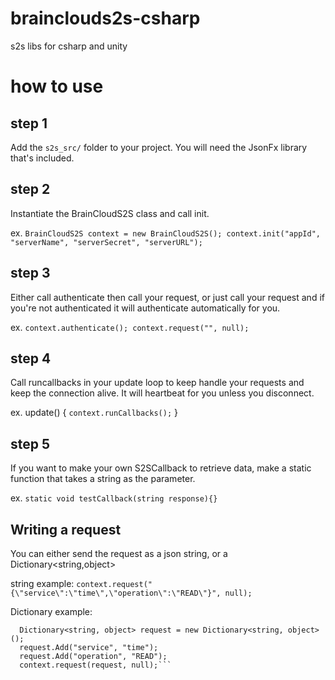 # brainclouds2s-csharp
s2s libs for csharp and unity

# how to use
## step 1
Add the `s2s_src/` folder to your project. You will need the JsonFx library that's included. 

## step 2
Instantiate the BrainCloudS2S class and call init.
  
ex. ```BrainCloudS2S context = new BrainCloudS2S();
    context.init("appId", "serverName", "serverSecret", "serverURL");```

## step 3
Either call authenticate then call your request, or just call your request and if you're not authenticated it will authenticate automatically for you.
  
ex. ```context.authenticate();
       context.request("", null);```

## step 4
Call runcallbacks in your update loop to keep handle your requests and keep the connection alive. It will heartbeat for you unless you disconnect. 
  
ex. update()
    {
      ```context.runCallbacks();```
    }
      
## step 5
If you want to make your own S2SCallback to retrieve data, make a static function that takes a string as the parameter.

ex. 
  ```static void testCallback(string response){}```

## Writing a request
You can either send the request as a json string, or a Dictionary<string,object>
  
string example:
  ```context.request("{\"service\":\"time\",\"operation\":\"READ\"}", null);```

Dictionary example:
```
  Dictionary<string, object> request = new Dictionary<string, object>();
  request.Add("service", "time");
  request.Add("operation", "READ");            
  context.request(request, null);```
  

